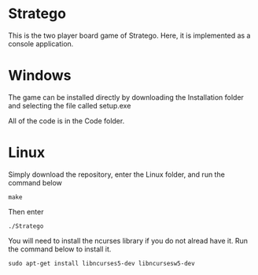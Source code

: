 # Stratego
This is the two player board game of Stratego. Here, it is implemented as a console application.

# Windows

The game can be installed directly by downloading the Installation folder and selecting the file called setup.exe

All of the code is in the Code folder.

# Linux

Simply download the repository, enter the Linux folder, and run the command below

```shell
make
```

Then enter

```shell
./Stratego
```

You will need to install the ncurses library if you do not alread have it. Run the command below to install it.

```shell
sudo apt-get install libncurses5-dev libncursesw5-dev
```

